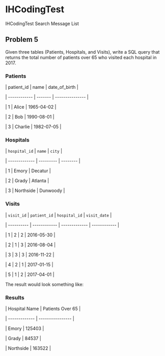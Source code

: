 # IHCodingTest
IHCodingTest
Search
Message List


## Problem 5

Given three tables (Patients, Hospitals, and Visits), write a SQL query that returns the total number of patients over 65 who visited each hospital in 2017.

### Patients

| patient_id | name | date_of_birth |

| ------------ | ------- | --------------- |

| 1      | Alice  | 1965-04-02   |

| 2      | Bob   | 1990-08-01   |

| 3      | Charlie | 1982-07-05   |


### Hospitals


| `hospital_id` | `name`  | `city`  |

| ------------- | --------- | -------- |

| 1       | Emory   | Decatur |

| 2       | Grady   | Atlanta |

| 3       | Northside | Dunwoody |


### Visits


| `visit_id` | `patient_id` | `hospital_id` | `visit_date` |

| ---------- | ------------ | ------------- | ------------ |

| 1     | 2      | 2       | 2016-05-30  |

| 2     | 1      | 3       | 2016-08-04  |

| 3     | 3      | 3       | 2016-11-22  |

| 4     | 2      | 1       | 2017-01-15  |

| 5     | 1      | 2       | 2017-04-01  |


The result would look something like:


### Results


| Hospital Name | Patients Over 65 |

| ------------- | ---------------- |

| Emory     | 125403      |

| Grady     | 84537      |

| Northside   | 163522      |
